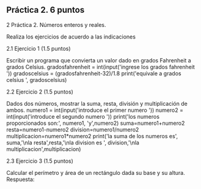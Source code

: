 ## Práctica 2. 6 puntos
2 Práctica 2. Números enteros y reales.

Realiza los ejercicios de acuerdo a las indicaciones

2.1 Ejercicio 1 (1.5 puntos)

Escribir un programa que convierta un valor dado en grados Fahrenheit a grados
Celsius.
gradosfahrenheit = int(input('ingrese los grados fahrenheit  '))
gradoscelsius = (gradosfahrenheit-32)/1.8
print('equivale a grados celsius ', gradoscelsius)


2.2 Ejercicio 2 (1.5 puntos)

Dados dos números, mostrar la suma, resta, división y multiplicación de
ambos.
numero1 = int(input('introduce el primer numero '))
numero2 = int(input('introduce el segundo numero '))
print('los numeros proporcionados son:', numero1, 'y',numero2)
suma=numero1+numero2
resta=numero1-numero2
division=numero1/numero2
multiplicacion=numero1*numero2
print('la suma de los numeros es', suma,'\nla resta',resta,'\nla division es ', division,'\nla multiplicacion',multiplicacion)


2.3 Ejercicio 3 (1.5 puntos)

Calcular el perímetro y área de un rectángulo dada su base y su altura.
Respuesta:


